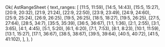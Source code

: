 Ok(
    AstRangeSheet {
        text_ranges: [
            [11:5, 11:59),
            [14:5, 14:43),
            [15:5, 15:27),
            [20:9, 20:32),
            [21:9, 21:24),
            [22:9, 22:50),
            [23:9, 23:49),
            [24:9, 24:60),
            [25:9, 25:24),
            [26:9, 26:25),
            [19:5, 26:25),
            [18:5, 18:27),
            [19:5, 26:25),
            [27:5, 27:64),
            [28:5, 34:7),
            [35:5, 35:39),
            [36:5, 36:67),
            [1:1, 1:36),
            [2:1, 2:55),
            [3:1, 3:65),
            [4:1, 4:45),
            [5:1, 5:20),
            [6:1, 6:20),
            [7:1, 7:53),
            [8:1, 8:23),
            [10:1, 11:59),
            [13:1, 15:27),
            [17:1, 36:67),
            [38:5, 38:67),
            [39:5, 39:64),
            [40:5, 40:72),
            [41:5, 41:102),
        ],
    },
)